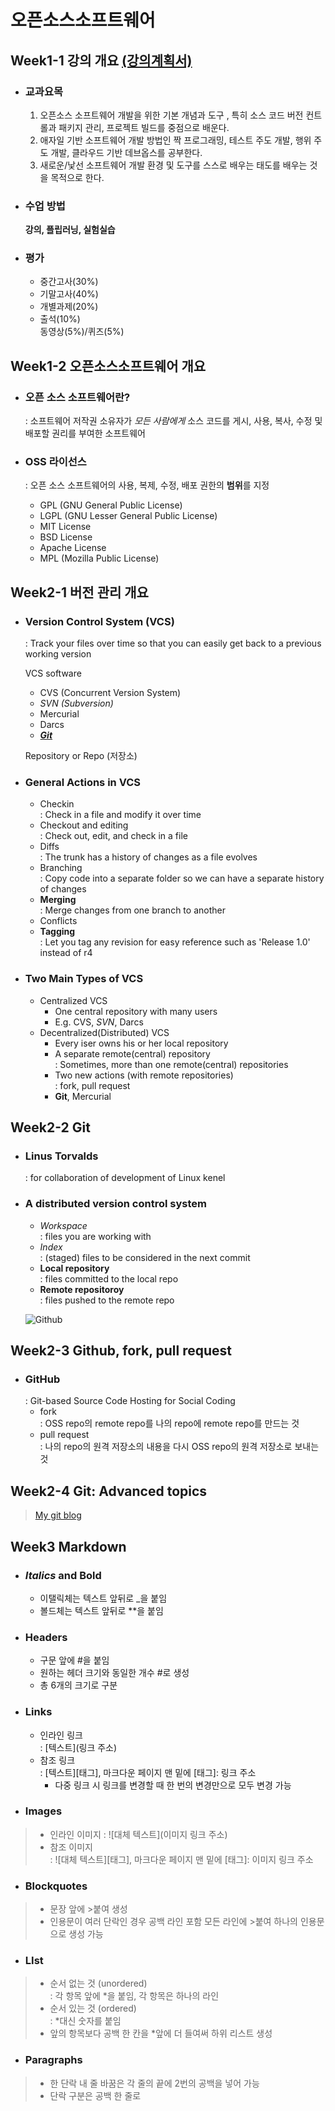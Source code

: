 # 오픈소스소프트웨어

## Week1-1 강의 개요 [(강의계획서)](https://rptbi.jnu.ac.kr/ReportApp/stdhak/reportView.aspx)
* ### 교과요목
  1. 오픈소스 소프트웨어 개발을 위한 기본 개념과 도구 , 특히 소스 코드 버전 컨트롤과 패키지 관리, 프로젝트 빌드를 중점으로 배운다.
  2. 애자일 기반 소프트웨어 개발 방법인 짝 프로그래밍, 테스트 주도 개발, 행위 주도 개발, 클라우드 기반 데브옵스를 공부한다.
  3. 새로운/낯선 소프트웨어 개발 환경 및 도구를 스스로 배우는 태도를 배우는 것을 목적으로 한다.  

* ### 수업 방법  
    **강의, 플립러닝, 실험실습**
* ### 평가
  * 중간고사(30%)
  * 기말고사(40%)
  * 개별과제(20%)
  * 출석(10%)  
  동영상(5%)/퀴즈(5%)

## Week1-2 오픈소스소프트웨어 개요
* ### 오픈 소스 소프트웨어란?  
    : 소프트웨어 저작권 소유자가 _모든 사람에게_ 소스 코드를 게시, 사용, 복사, 수정 및 배포할 권리를 부여한 소프트웨어

* ### OSS 라이선스    
    : 오픈 소스 소프트웨어의 사용, 복제, 수정, 배포 권한의 **범위**를 지정
  * GPL (GNU General Public License)
  * LGPL (GNU Lesser General Public License)
  * MIT License
  * BSD License
  * Apache License
  * MPL (Mozilla Public License)

## Week2-1 버전 관리 개요
* ### Version Control System (VCS)  
  : Track your files over time so that you can easily get back to a previous working version  

  VCS software
  * CVS (Concurrent Version System)
  * _SVN (Subversion)_
  * Mercurial
  * Darcs
  * [_**Git**_](https://github.com)

  Repository or Repo (저장소)

* ### General Actions in VCS
  * Checkin  
  : Check in a file and modify it over time
  * Checkout and editing  
  : Check out, edit, and check in a file
  * Diffs  
  : The trunk has a history of changes as a file evolves
  * Branching  
  : Copy code into a separate folder so we can have a separate history of changes
  * **Merging**  
  : Merge changes from one branch to another
  * Conflicts
  * **Tagging**  
  : Let you tag any revision for easy reference such as 'Release 1.0' instead of r4

* ### Two Main Types of VCS
  * Centralized VCS
    * One central repository with many users
    * E.g. CVS, _SVN_, Darcs
  * Decentralized(Distributed) VCS
    * Every iser owns his or her local repository
    * A separate remote(central) repository  
    : Sometimes, more than one remote(central) repositories
    * Two new actions (with remote repositories)  
    : fork, pull request
    * **Git**, Mercurial

## Week2-2 Git
* ### Linus Torvalds  
    : for collaboration of development of Linux kenel

* ### A distributed version control system
  * *Workspace*  
  : files you are working with
  * *Index*  
  : (staged) files to be considered in the next commit
  * **Local repository**  
  : files committed to the local repo
  * **Remote repositoroy**  
  : files pushed to the remote repo

  ![Github](https://pngimg.com/uploads/github/github_PNG80.png)

## Week2-3 Github, fork, pull request
* ### GitHub  
    : Git-based Source Code Hosting for Social Coding
    * fork  
    : OSS repo의 remote repo를 나의 repo에 remote repo를 만드는 것
    * pull request  
    : 나의 repo의 원격 저장소의 내용을 다시 OSS repo의 원격 저장소로 보내는 것

## Week2-4 Git: Advanced topics
> [My git blog](https://github.com/nowtimedifference)
## Week3 Markdown
* ### _Italics_ and **Bold**  
  * 이탤릭체는 텍스트 앞뒤로 _을 붙임
  * 볼드체는 텍스트 앞뒤로 **을 붙임

* ### Headers
  * 구문 앞에 #을 붙임
  * 원하는 헤더 크기와 동일한 개수 #로 생성
  * 총 6개의 크기로 구분

* ### Links
  * 인라인 링크  
  : [텍스트](링크 주소)
  * 참조 링크  
  : [텍스트][태그], 마크다운 페이지 맨 밑에 [태그]: 링크 주소
    * 다중 링크 시 링크를 변경할 때 한 번의 변경만으로 모두 변경 가능

* ### Images
 > * 인라인 이미지
 > : ![대체 텍스트](이미지 링크 주소)
 > * 참조 이미지  
 > : ![대체 텍스트][태그], 마크다운 페이지 맨 밑에 [태그]: 이미지 링크 주소

* ### Blockquotes
 > * 문장 앞에 >붙여 생성
 > * 인용문이 여러 단락인 경우 공백 라인 포함 모든 라인에 >붙여 하나의 인용문으로 생성 가능

* ### LIst
 > * 순서 없는 것 (unordered)  
 > : 각 항목 앞에 *을 붙임, 각 항목은 하나의 라인
 > * 순서 있는 것 (ordered)  
 > : *대신 숫자를 붙임
 > * 앞의 항목보다 공백 한 칸을 *앞에 더 들여써 하위 리스트 생성

* ### Paragraphs
 > * 한 단락 내 줄 바꿈은 각 줄의 끝에 2번의 공백을 넣어 가능
 > * 단락 구분은 공백 한 줄로